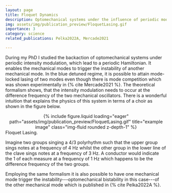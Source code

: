 ```yaml
---
layout: page
title: Floquet Dynamics
description: Optomechanical systems under the influence of periodic modulation
img: assets/img/publication_preview/FloquetLasing.gif
importance: 3
category: science
related_publications: Pelka2022A, Mercade2021

---
```


During my PhD I studied the backaction of optomechanical systems under periodic intensity modulation, which lead to a periodic Hamiltonian. It enables the mechanical modes to trigger the instability of another mechanical mode. In the blue detuned regime, it is possible to attain mode-locked lasing of two modes even though there is mode competition which was shown experimentally in {% cite Mercade2021 %}. The theoretical formalism shows, that the intensity modulation needs to occur at the difference frequency of the two mechanical oscillators. There is a wonderful intuition that explains the physics of this system in terms of a choir as shown in the figure below.

<div class="row" style="text-align: center">
    <div class="col-sm mt-3 mt-md-0">
        {% include figure.liquid loading="eager" path="assets/img/publication_preview/FloquetLasing.gif" title="example image" class="img-fluid rounded z-depth-1" %}
    </div>
</div>
<div class="caption">
    Floquet Lasing.
</div>

Imagine two groups singing a 4/3 polyrhythm such that the upper group sings notes at a frequency of 4 Hz whilst the other group in the lower line of the clave sings notes at a frequency of 3 Hz. A conductor would indicate the 1 of each measure at a frequency of 1 Hz which happens to be the difference frequency of the two groups.

Employing the same formalism it is also possible to have one mechanical mode trigger the instability---optomechanical bistability in this case---of the other mechanical mode which is published in {% cite Pelka2022A %}.
